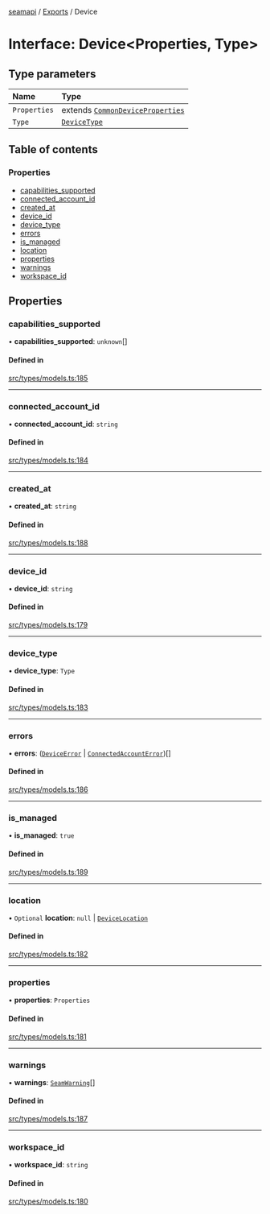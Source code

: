 [seamapi](../README.md) / [Exports](../modules.md) / Device

# Interface: Device<Properties, Type\>

## Type parameters

| Name | Type |
| :------ | :------ |
| `Properties` | extends [`CommonDeviceProperties`](../modules.md#commondeviceproperties) |
| `Type` | [`DeviceType`](../modules.md#devicetype) |

## Table of contents

### Properties

- [capabilities\_supported](Device.md#capabilities_supported)
- [connected\_account\_id](Device.md#connected_account_id)
- [created\_at](Device.md#created_at)
- [device\_id](Device.md#device_id)
- [device\_type](Device.md#device_type)
- [errors](Device.md#errors)
- [is\_managed](Device.md#is_managed)
- [location](Device.md#location)
- [properties](Device.md#properties)
- [warnings](Device.md#warnings)
- [workspace\_id](Device.md#workspace_id)

## Properties

### capabilities\_supported

• **capabilities\_supported**: `unknown`[]

#### Defined in

[src/types/models.ts:185](https://github.com/seamapi/javascript/blob/main/src/types/models.ts#L185)

___

### connected\_account\_id

• **connected\_account\_id**: `string`

#### Defined in

[src/types/models.ts:184](https://github.com/seamapi/javascript/blob/main/src/types/models.ts#L184)

___

### created\_at

• **created\_at**: `string`

#### Defined in

[src/types/models.ts:188](https://github.com/seamapi/javascript/blob/main/src/types/models.ts#L188)

___

### device\_id

• **device\_id**: `string`

#### Defined in

[src/types/models.ts:179](https://github.com/seamapi/javascript/blob/main/src/types/models.ts#L179)

___

### device\_type

• **device\_type**: `Type`

#### Defined in

[src/types/models.ts:183](https://github.com/seamapi/javascript/blob/main/src/types/models.ts#L183)

___

### errors

• **errors**: ([`DeviceError`](DeviceError.md) \| [`ConnectedAccountError`](ConnectedAccountError.md))[]

#### Defined in

[src/types/models.ts:186](https://github.com/seamapi/javascript/blob/main/src/types/models.ts#L186)

___

### is\_managed

• **is\_managed**: ``true``

#### Defined in

[src/types/models.ts:189](https://github.com/seamapi/javascript/blob/main/src/types/models.ts#L189)

___

### location

• `Optional` **location**: ``null`` \| [`DeviceLocation`](../modules.md#devicelocation)

#### Defined in

[src/types/models.ts:182](https://github.com/seamapi/javascript/blob/main/src/types/models.ts#L182)

___

### properties

• **properties**: `Properties`

#### Defined in

[src/types/models.ts:181](https://github.com/seamapi/javascript/blob/main/src/types/models.ts#L181)

___

### warnings

• **warnings**: [`SeamWarning`](SeamWarning.md)[]

#### Defined in

[src/types/models.ts:187](https://github.com/seamapi/javascript/blob/main/src/types/models.ts#L187)

___

### workspace\_id

• **workspace\_id**: `string`

#### Defined in

[src/types/models.ts:180](https://github.com/seamapi/javascript/blob/main/src/types/models.ts#L180)
